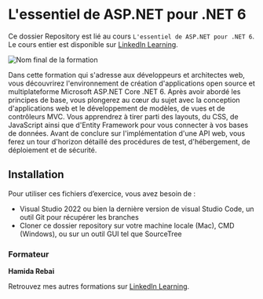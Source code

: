 # L'essentiel de ASP.NET pour .NET 6 
Ce dossier Repository est lié au cours `L'essentiel de ASP.NET pour .NET 6`. Le cours entier est disponible sur [LinkedIn Learning][lil-course-url].

![Nom final de la formation][lil-thumbnail-url] 

Dans cette formation qui s'adresse aux développeurs et architectes web, vous découvrirez l'environnement de création d'applications open source et multiplateforme Microsoft ASP.NET Core .NET 6. Après avoir abordé les principes de base, vous plongerez au cœur du sujet avec la conception d'applications web et le développement de modèles, de vues et de contrôleurs MVC. Vous apprendrez à tirer parti des layouts, du CSS, de JavaScript ainsi que d'Entity Framework pour vous connecter à vos bases de données. Avant de conclure sur l'implémentation d'une API web, vous ferez un tour d'horizon détaillé des procédures de test, d'hébergement, de déploiement et de sécurité.

## Installation

Pour utiliser ces fichiers d’exercice, vous avez besoin de : 
   - Visual Studio 2022 ou bien la dernière version de visual Studio Code, un outil Git pour récupérer les branches
   - Cloner ce dossier repository sur votre machine locale (Mac), CMD (Windows), ou sur un outil GUI tel que SourceTree 

### Formateur

**Hamida Rebai** 

Retrouvez mes autres formations sur [LinkedIn Learning](https://www.linkedin.com/learning/instructors/hamida-rebai).

[lil-course-url]: [https://www.linkedin.com/learning/building-a-graphql-project-with-react-js](https://www.linkedin.com/learning/l-essentiel-d-asp-dot-net-core-pour-dot-net-6/bienvenue-dans-l-essentiel-d-asp-dot-net-core-pour-dot-net-6)
[lil-thumbnail-url]: ![image](https://user-images.githubusercontent.com/71371373/183631010-5997f5eb-ef8c-4a73-b204-564ed9295fd8.png)
